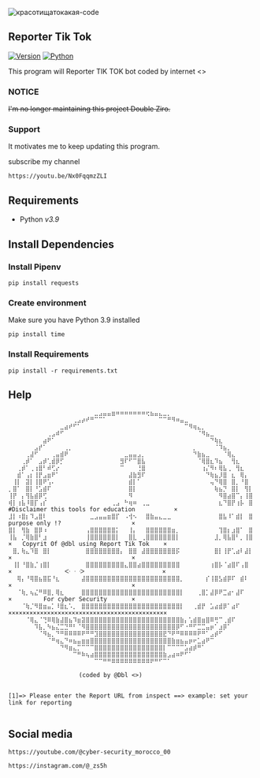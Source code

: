 ![красотищатокакая-code](https://user-images.githubusercontent.com/88341460/189535591-84f204da-08af-4989-821f-e6608902a4a1.gif)

## Reporter Tik Tok

[![Version](https://img.shields.io/badge/Version-1.0.0-green)]()
[![Python](https://img.shields.io/badge/Python-v1.0-yellow)]()


This program will Reporter TIK TOK bot coded by internet <>

### NOTICE

~~I'm no longer maintaining this project Double Ziro.~~

### Support

It motivates me to keep updating this program.

subscribe my channel 

```
https://youtu.be/Nx0FqqmzZLI
```
## Requirements

- Python _v3.9_

## Install Dependencies

### Install Pipenv

```
pip install requests
```

### Create environment

Make sure you have Python 3.9 installed

```
pip install time
```

### Install Requirements

```
pip install -r requirements.txt
```

## Help

```
⠀⠀⠀⠀⠀⠀⠀⠀⠀⠀⠀⠀⠀⠀⠀⠀⠀⠀⠀⠀⣀⣠⣤⣤⣶⠶⠶⠶⠶⠶⠶⠶⢖⣦⣤⣄⣀⡀⠀⠀⠀⠀⠀⠀⠀⠀⠀⠀⠀⠀⠀⠀⠀⠀⠀⠀⠀⠀
⠀⠀⠀⠀⠀⠀⠀⠀⠀⠀⠀⠀⠀⠀⠀⢀⣠⡴⠞⠛⠉⠉⠁⠀⠀⠀⠀⠀⠀⠀⠀⠀⠀⠀⠀⠉⠉⠛⠻⠶⣤⣀⠀⠀⠀⠀⠀⠀⠀⠀⠀⠀⠀⠀⠀⠀⠀⠀
⠀⠀⠀⠀⠀⠀⠀⠀⠀⠀⠀⠀⣀⣴⠞⠋⠁⠀⠀⠀⠀⠀⠀⠀⠀⠀⠀⠀⠀⠀⠀⠀⠀⠀⠀⠀⠀⠀⠀⠀⠀⠉⠻⢶⣄⡀⠀⠀⠀⠀⠀⠀⠀⠀⠀⠀⠀⠀
⠀⠀⠀⠀⠀⠀⠀⠀⠀⢀⣠⠾⠋⠀⠀⠀⠀⠀⠀⠀⠀⠀⠀⠀⠀⠀⠀⠀⠀⠀⠀⠀⠀⠀⠀⠀⠀⠀⠀⠀⠀⠀⠀⠀⠈⠻⣦⣀⠀⠀⠀⠀⠀⠀⠀⠀⠀⠀
⠀⠀⠀⠀⠀⠀⠀⠀⣴⠟⠁⠀⠀⠀⠀⠀⠀⠀⠀⠀⠀⠀⠀⠀⠀⠀⠀⠀⠀⠀⠀⠀⠀⠀⠀⠀⠀⠀⠀⠀⠀⠀⠀⠀⠀⠀⠀⠙⢷⣆⠀⠀⠀⠀⠀⠀⠀⠀
⠀⠀⠀⠀⠀⠀⣠⡞⠁⠀⠀⠀⠀⢀⡀⠀⠀⠀⠀⠀⠀⠀⠀⠀⠀⠀⠀⠀⠀⠀⠀⠀⠀⠀⠀⠀⠀⠀⠀⠀⠀⠀⠀⡀⠀⠀⠀⠀⠈⠹⣦⡀⠀⠀⠀⠀⠀⠀
⠀⠀⠀⠀⢀⣼⠋⠀⠀⠀⢀⣤⣾⠟⠀⠀⠀⠀⠀⠀⠀⠀⠀⠀⠀⠀⠀⣀⣤⣤⣠⡀⠀⠀⠀⠀⠀⠀⠀⠀⠀⠀⠀⠙⣷⣦⣀⠀⠀⠀⠈⢿⣄⠀⠀⠀⠀⠀
⠀⠀⠀⢀⡾⠁⠀⣠⡾⢁⣾⡿⡋⠀⠀⠀⠀⠀⠀⠀⠀⠀⠀⠀⠀⠀⣻⠏⠋⠉⣿⣧⠀⠀⠀⠀⠀⠀⠀⠀⠀⠀⠀⠀⠈⢿⣿⣆⠹⣦⠀⠀⢻⣆⠀⠀⠀⠀
⠀⠀⢀⡾⠁⢀⢰⣿⠃⠾⢋⡔⠀⠀⠀⠀⠀⠀⠀⠀⠀⠀⠀⠀⠀⠀⠉⠀⠀⠀⢘⣿⠀⠀⠀⠀⠀⠀⠀⠀⠀⠀⠀⠀⠀⢰⡌⠻⠆⢿⣧⢀⠀⢻⣆⠀⠀⠀
⠀⠀⣾⠁⢠⡆⢸⡟⣠⣶⠟⠁⠀⠀⠀⠀⠀⠀⠀⠀⠀⠀⠀⠀⠀⠀⠀⠀⣼⣷⣻⠏⠀⠀⠀⠀⠀⠀⠀⠀⠀⠀⠀⠀⠀⠀⠙⢷⣦⡸⣿⠀⣆⠀⢿⡄⠀⠀
⠀⢸⡇⠀⣽⡇⢸⣿⠟⢡⠄⠀⠀⠀⠀⠀⠀⠀⠀⠀⠀⠀⠀⠀⠀⠀⠀⠀⣾⡇⠁⠀⠀⠀⠀⠀⠀⠀⠀⠀⠀⠀⠀⠀⠀⠀⠀⢤⠙⢿⣿⠀⣿⡀⠘⣿⠀⠀
⡀⣿⠁⠀⣿⡇⠘⣡⣾⠏⠀⠀⠀⠀⠀⠀⠀⠀⠀⠀⠀⠀⠀⠀⠀⠀⠀⠀⣿⡇⠀⠀⠀⠀⠀⠀⠀⠀⠀⠀⠀⠀⠀⠀⠀⠀⠀⠀⢷⣦⡙⠀⣿⡇⠀⢻⡇⠀
⢸⡟⠀⡄⢻⣧⣾⡿⢋⠀⠀⠀⠀⠀⠀⠀⠀⠀⠀⠀⠀⠀⠀⠀⠀⠀⠀⠀⠻⠀⠀⠀⠀⠀⠀⠀⠀⠀⠀⠀⠀⠀⠀⠀⠀⠀⠀⠀⠀⠻⣿⣴⣿⠉⡄⢸⣿⠀××××××××××××××××××××××××××××××××××××××÷×××××××××××××××××
⢾⡇⢰⣧⠸⣿⡏⢠⡎⠀⠀⠀⠀⠀⠀⠀⠀⠀⠀⠀⠀⠀⠀⠀⢀⣠⠀⠓⢶⠶⠀⢀⣀⠀⠀⠀⠀⠀⠀⠀⠀⠀⠀⠀⠀⠀⠀⠀⠀⣆⠙⣿⡟⢰⡧⠀⣿⠀×       #Disclaimer this tools for education           ×
⣸⡇⠰⣿⡆⠹⣠⣿⠇⠀⠀⠀⠀⠀⠀⠀⠀⠀⠀⣀⣠⣤⣤⣶⣿⡏⠀⠠⢺⠢⠀⠀⣿⣷⣤⣄⣀⣀⠀⠀⠀⠀⠀⠀⠀⠀⠀⠀⠀⣿⣧⠸⠁⣾⡇⠀⣿⠀×                  purpose only !?                    ×
⣿⡇⠀⢻⣷⠀⣿⡿⠰⠀⠀⠀⠀⠀⠀⠀⠀⠀⢠⣿⣿⣿⣿⣿⣿⡅⠀⠀⢸⡄⠀⠀⣿⣿⣿⣿⣿⣿⣶⡀⠀⠀⠀⠀⠀⠀⠀⠀⠀⢹⣿⡆⣰⣿⠁⠀⣿⠀××××××××××××××××××××××××××××××××××××××××××××××××××××××××
⢸⣧⠀⡈⢿⣷⣿⠃⣰⠀⠀⠀⠀⠀⠀⠀⠀⠀⢸⣿⣿⣿⣿⣿⣿⡇⠀⠀⣿⣇⠀⢀⣿⣿⣿⣿⣿⣿⣿⡇⠀⠀⠀⠀⠀⠀⠀⠀⣸⡀⢿⣧⣿⠃⡀⢸⣿⠀    ×   Copyrit Of @dbl using Report Tik Tok    ×
⠀⣿⡀⢷⣄⠹⣿⠀⣿⡇⠀⠀⠀⠀⠀⠀⠀⠀⣿⣿⣿⣿⣿⣿⣿⣿⡄⠀⣿⣿⠀⣼⣿⣿⣿⣿⣿⣿⣿⡯⠀⠀⠀⠀⠀⠀⠀⠀⣿⡇⢸⡟⢁⣴⠇⣼⡇⠀    ×                                  ×
⠀⢸⡇⠘⣿⣷⡈⢰⣿⡇⠀⠀⠀⠀⠀⠀⠀⠀⣿⣿⣿⣿⣿⣿⣿⣿⣿⣄⣿⣿⣴⣿⣿⣿⣿⣿⣿⣿⣿⣿⠀⠀⠀⠀⠀⠀⠀⢰⣿⡧⠈⣴⣿⠏⢠⣿⠀⠀    ×               ᑅ ᐧ ᑀ                      ×
⠀⠀⢿⡄⠘⢿⣿⣦⣿⣯⠘⣆⠀⠀⠀⠀⠀⣼⣿⣿⣿⣿⣿⣿⣿⣿⣿⣿⣿⣿⣿⣿⣿⣿⣿⣿⣿⣿⣿⣿⡀⠀⠀⠀⠀⠀⡎⢸⣿⣣⣾⡿⠏⠀⣾⠇⠀⠀    ×                                  ×
⠀⠀⠈⢷⡀⢦⣌⠛⠿⣿⡀⢿⣆⠀⠀⠀⠀⣿⣿⣿⣿⣿⣿⣿⣿⣿⣿⣿⣿⣿⣿⣿⣿⣿⣿⣿⣿⣿⣿⣿⡇⠀⠀⠀⢀⣿⡁⣼⡿⠟⣉⣴⠂⣼⠏⠀⠀⠀    ×         For cyber Security       ×
⠀⠀⠀⠈⢷⡈⠻⣿⣶⣤⡁⠸⣿⣆⠡⡀⠀⣿⣿⣿⣿⣿⣿⣿⣿⣿⣿⣿⣿⣿⣿⣿⣿⣿⣿⣿⣿⣿⣿⣿⡇⠀⠀⢀⣾⡟⠀⣡⣴⣾⡿⠁⣴⠏⠀⠀⠀⠀    ×××××××××××××××××××××××××××××××××××××××××××××
⠀⠀⠀⠀⠈⢿⣄⠈⢙⠿⢿⣷⣼⣿⣦⠹⣶⣽⣿⣿⣿⣿⣿⣿⣿⣿⣿⣿⣿⣿⣿⣿⣿⣿⣿⣿⣿⣿⣿⣿⣷⡄⢡⣾⣿⣶⣿⠿⢛⠉⢀⣾⠏⠀⠀⠀⠀⠀
⠀⠀⠀⠀⠀⠀⠹⣧⡀⠳⣦⣌⣉⣙⠛⠃⠈⠻⣿⣿⣿⣿⣿⣿⣿⣿⣿⣿⣿⣿⣿⣿⣿⣿⣿⣿⣿⣿⣿⡿⠋⠐⠛⠋⣉⣉⣤⡶⠁⣰⡿⠁⠀⠀⠀⠀⠀⠀
⠀⠀⠀⠀⠀⠀⠀⠈⠻⣦⡀⠙⠛⠿⠿⠿⠿⠟⠛⠛⣹⣿⣿⣿⣿⣿⣿⣿⣿⣿⣿⣿⣿⣿⣿⣿⣟⠙⠟⠛⠿⠿⠿⠿⠟⠛⠁⣠⡾⠋⠀⠀⠀⠀⠀⠀⠀⠀
⠀⠀⠀⠀⠀⠀⠀⠀⠀⠈⠛⢶⣄⠙⠶⣦⣤⣶⣶⣿⣿⣿⣿⣿⣿⣿⣿⣿⣿⣿⣿⣿⣿⣿⣿⣿⣿⣿⣷⣶⣦⣤⡶⠖⣁⣴⠟⠉⠀⠀⠀⠀⠀⠀⠀⠀⠀⠀
⠀⠀⠀⠀⠀⠀⠀⠀⠀⠀⠀⠀⠙⠻⣶⣄⡉⠉⠉⠉⣿⣿⣿⣿⣿⣿⣿⣿⣿⣿⣿⣿⣿⣿⣿⣿⡇⠉⠉⠉⠉⣡⣴⡾⠛⠁⠀⠀⠀⠀⠀⠀⠀⠀⠀⠀⠀⠀
⠀⠀⠀⠀⠀⠀⠀⠀⠀⠀⠀⠀⠀⠀⠀⠉⠛⠷⢦⣴⣿⣿⣿⣿⣿⣿⣿⣿⣿⣿⣿⣿⣿⣿⣿⣿⣷⣠⣴⠶⠟⠋⠁⠀⠀⠀⠀⠀⠀⠀⠀⠀⠀⠀⠀⠀⠀⠀
⠀⠀⠀⠀⠀⠀⠀⠀⠀⠀⠀⠀⠀⠀⠀⠀⠀⠀⠀⠀⠉⠉⠛⠛⠿⠿⠿⠿⠿⠿⠿⠿⠿⠟⠛⠋⠉⠁⠀⠀⠀⠀⠀⠀⠀⠀⠀⠀⠀⠀⠀⠀⠀⠀⠀⠀⠀⠀

                    (coded by @Dbl <>)


[1]=> Please enter the Report URL from inspect ==> example: set your link for reporting


```
## Social media 

```
https://youtube.com/@cyber-security_morocco_00

```

```
https://instagram.com/@_zs5h
```

